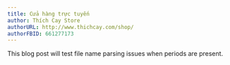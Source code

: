 ```yaml
---
title: Cửa hàng trực tuyến
author: Thích Cay Store
authorURL: http://www.thichcay.com/shop/
authorFBID: 661277173
---
```


This blog post will test file name parsing issues when periods are present.
